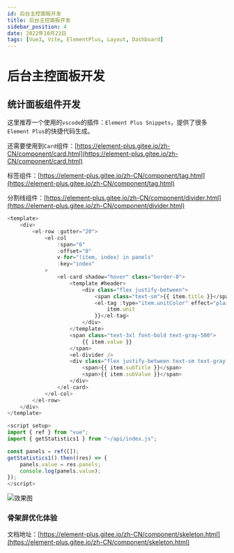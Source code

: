 ```yaml
---
id: 后台主控面板开发
title: 后台主控面板开发
sidebar_position: 4
date: 2022年10月23日
tags: [Vue3, Vite, ElementPlus, Layout, Dashboard]
---
```


# 后台主控面板开发

## 统计面板组件开发

这里推荐一个使用的`vscode`的插件：`Element Plus Snippets`，提供了很多`Element Plus`的快捷代码生成。

还需要使用到`Card`组件：[https://element-plus.gitee.io/zh-CN/component/card.html](https://element-plus.gitee.io/zh-CN/component/card.html)

标签组件：[https://element-plus.gitee.io/zh-CN/component/tag.html](https://element-plus.gitee.io/zh-CN/component/tag.html)

分割线组件：[https://element-plus.gitee.io/zh-CN/component/divider.html](https://element-plus.gitee.io/zh-CN/component/divider.html)

```js
<template>
    <div>
        <el-row :gutter="20">
            <el-col
                :span="6"
                :offset="0"
                v-for="(item, index) in panels"
                :key="index"
            >
                <el-card shadow="hover" class="border-0">
                    <template #header>
                        <div class="flex justify-between">
                            <span class="text-sm">{{ item.title }}</span>
                            <el-tag :type="item.unitColor" effect="plain">{{
                                item.unit
                            }}</el-tag>
                        </div>
                    </template>
                    <span class="text-3xl font-bold text-gray-500">
                        {{ item.value }}
                    </span>
                    <el-divider />
                    <div class="flex justify-between text-sm text-gray-500">
                        <span>{{ item.subTitle }}</span>
                        <span>{{ item.subValue }}</span>
                    </div>
                </el-card>
            </el-col>
        </el-row>
    </div>
</template>

<script setup>
import { ref } from "vue";
import { getStatistics1 } from "~/api/index.js";

const panels = ref([]);
getStatistics1().then((res) => {
    panels.value = res.panels;
    console.log(panels.value);
});
</script>

```

![效果图](https://virusoss.oss-cn-shanghai.aliyuncs.com/images/20221023174825.png)

### 骨架屏优化体验

文档地址：[https://element-plus.gitee.io/zh-CN/component/skeleton.html](https://element-plus.gitee.io/zh-CN/component/skeleton.html)


